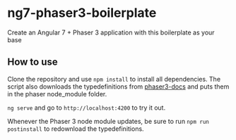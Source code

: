 # ng7-phaser3-boilerplate
Create an Angular 7 + Phaser 3 application with this boilerplate as your base

## How to use
Clone the repository and use `npm install` to install all dependencies.
The script also downloads the typedefinitions from [phaser3-docs](https://github.com/photonstorm/phaser3-docs) and puts them in the phaser node_module folder. 

`ng serve` and go to `http://localhost:4200` to try it out.

Whenever the Phaser 3 node module updates, be sure to run `npm run postinstall` to redownload the typedefinitions.

